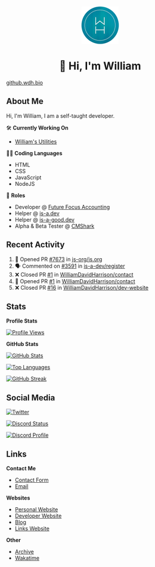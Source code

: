 <p align="center"><a href="https://wakatime.com/@wh"><img src="https://raw.githubusercontent.com/WilliamDavidHarrison/WilliamDavidHarrison/main/assets/logo.png" height="100" width="100"></a></p>

<h1 align="center">👋 Hi, I'm William</h1>

<a href="https://github.wdh.bio">github.wdh.bio</a>

<h2>About Me</h2>

Hi, I'm William, I am a self-taught developer.

🛠️ **Currently Working On**
- [William's Utilities](https://github.com/williamsutilities/bot)

🧑‍💻 **Coding Languages**
- HTML
- CSS
- JavaScript
- NodeJS

💼 **Roles**
- Developer @ [Future Focus Accounting](https://github.com/futurefocusaccounting)
- Helper @ [is-a.dev](https://github.com/is-a-dev/register)
- Helper @ [is-a-good.dev](https://github.com/is-a-good-dev/register)
- Alpha & Beta Tester @ [CMShark](https://github.com/wclarkey/cmshark)

<h2>Recent Activity</h2>

<!--START_SECTION:activity-->
1. 💪 Opened PR [#7673](https://github.com/js-org/js.org/pull/7673) in [js-org/js.org](https://github.com/js-org/js.org)
2. 🗣 Commented on [#3591](https://github.com/is-a-dev/register/issues/3591) in [is-a-dev/register](https://github.com/is-a-dev/register)
3. ❌ Closed PR [#1](https://github.com/WilliamDavidHarrison/contact/pull/1) in [WilliamDavidHarrison/contact](https://github.com/WilliamDavidHarrison/contact)
4. 💪 Opened PR [#1](https://github.com/WilliamDavidHarrison/contact/pull/1) in [WilliamDavidHarrison/contact](https://github.com/WilliamDavidHarrison/contact)
5. ❌ Closed PR [#16](https://github.com/WilliamDavidHarrison/dev-website/pull/16) in [WilliamDavidHarrison/dev-website](https://github.com/WilliamDavidHarrison/dev-website)
<!--END_SECTION:activity-->

<h2>Stats</h2>

**Profile Stats**

[![Profile Views](https://komarev.com/ghpvc/?username=williamdavidharrison&color=blue&style=for-the-badge)](https://github.com/williamdavidharrison)

**GitHub Stats**

[![GitHub Stats](https://github-readme-stats.api.williamharrison.dev/api?username=williamdavidharrison&theme=algolia&show_icons=true&border_radius=8&count_private=true&include_all_commits=true)](https://github.com/williamdavidharrison)

[![Top Languages](https://github-readme-stats.api.williamharrison.dev/api/top-langs/?username=williamdavidharrison&theme=algolia&layout=compact&border_radius=8)](https://github.com/williamdavidharrison)

[![GitHub Streak](https://wh-github-readme-streak-stats.herokuapp.com/?user=WilliamDavidHarrison&theme=dark)](https://github.com/williamdavidharrison)

<h2>Social Media</h2>

[![Twitter](https://img.shields.io/twitter/follow/WDHarrison09?color=1DA1F2&logo=twitter&style=for-the-badge)](https://twitter.com/intent/user?screen_name=wdharrison09)

[![Discord Status](https://discord-md-badge.api.williamharrison.dev/api/shield/853158265466257448?theme=discord-inverted)](https://discord.com/users/853158265466257448)

[![Discord Profile](https://lanyard-profile-readme.api.williamharrison.dev/api/853158265466257448)](https://discord.com/users/853158265466257448)

<h2>Links</h2>

**Contact Me**
- [Contact Form](https://contact.williamharrison.me)
- [Email](mailto:github@wdh.bio)

**Websites**
- [Personal Website](https://william.net.au)
- [Developer Website](https://williamharrison.dev)
- [Blog](https://www.williamharrison.blog)
- [Links Website](https://williamharrison.me)

**Other**
- [Archive](https://archive.williamharrison.dev)
- [Wakatime](https://wakatime.com/@wh)
